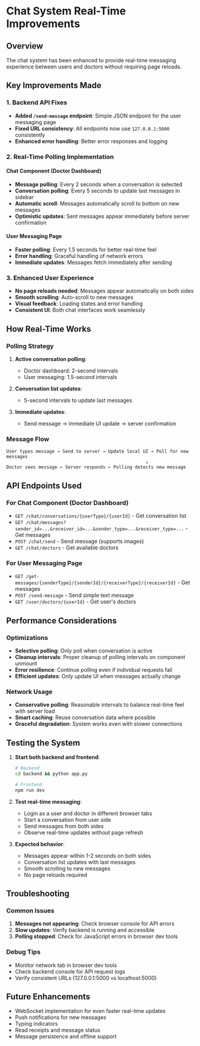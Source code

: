 # Chat System Real-Time Improvements

## Overview
The chat system has been enhanced to provide real-time messaging experience between users and doctors without requiring page reloads.

## Key Improvements Made

### 1. Backend API Fixes
- **Added `/send-message` endpoint**: Simple JSON endpoint for the user messaging page
- **Fixed URL consistency**: All endpoints now use `127.0.0.1:5000` consistently
- **Enhanced error handling**: Better error responses and logging

### 2. Real-Time Polling Implementation

#### Chat Component (Doctor Dashboard)
- **Message polling**: Every 2 seconds when a conversation is selected
- **Conversation polling**: Every 5 seconds to update last messages in sidebar
- **Automatic scroll**: Messages automatically scroll to bottom on new messages
- **Optimistic updates**: Sent messages appear immediately before server confirmation

#### User Messaging Page  
- **Faster polling**: Every 1.5 seconds for better real-time feel
- **Error handling**: Graceful handling of network errors
- **Immediate updates**: Messages fetch immediately after sending

### 3. Enhanced User Experience
- **No page reloads needed**: Messages appear automatically on both sides
- **Smooth scrolling**: Auto-scroll to new messages
- **Visual feedback**: Loading states and error handling
- **Consistent UI**: Both chat interfaces work seamlessly

## How Real-Time Works

### Polling Strategy
1. **Active conversation polling**: 
   - Doctor dashboard: 2-second intervals
   - User messaging: 1.5-second intervals
   
2. **Conversation list updates**: 
   - 5-second intervals to update last messages
   
3. **Immediate updates**: 
   - Send message → immediate UI update → server confirmation

### Message Flow
```
User types message → Send to server → Update local UI → Poll for new messages
                                                    ↓
Doctor sees message ← Server responds ← Polling detects new message
```

## API Endpoints Used

### For Chat Component (Doctor Dashboard)
- `GET /chat/conversations/{userType}/{userId}` - Get conversation list
- `GET /chat/messages?sender_id=...&receiver_id=...&sender_type=...&receiver_type=...` - Get messages
- `POST /chat/send` - Send message (supports images)
- `GET /chat/doctors` - Get available doctors

### For User Messaging Page  
- `GET /get-messages/{senderType}/{senderId}/{receiverType}/{receiverId}` - Get messages
- `POST /send-message` - Send simple text message
- `GET /user/doctors/{userId}` - Get user's doctors

## Performance Considerations

### Optimizations
- **Selective polling**: Only poll when conversation is active
- **Cleanup intervals**: Proper cleanup of polling intervals on component unmount
- **Error resilience**: Continue polling even if individual requests fail
- **Efficient updates**: Only update UI when messages actually change

### Network Usage
- **Conservative polling**: Reasonable intervals to balance real-time feel with server load
- **Smart caching**: Reuse conversation data where possible
- **Graceful degradation**: System works even with slower connections

## Testing the System

1. **Start both backend and frontend**:
   ```bash
   # Backend
   cd backend && python app.py
   
   # Frontend  
   npm run dev
   ```

2. **Test real-time messaging**:
   - Login as a user and doctor in different browser tabs
   - Start a conversation from user side
   - Send messages from both sides
   - Observe real-time updates without page refresh

3. **Expected behavior**:
   - Messages appear within 1-2 seconds on both sides
   - Conversation list updates with last messages
   - Smooth scrolling to new messages
   - No page reloads required

## Troubleshooting

### Common Issues
1. **Messages not appearing**: Check browser console for API errors
2. **Slow updates**: Verify backend is running and accessible
3. **Polling stopped**: Check for JavaScript errors in browser dev tools

### Debug Tips
- Monitor network tab in browser dev tools
- Check backend console for API request logs
- Verify consistent URLs (127.0.0.1:5000 vs localhost:5000)

## Future Enhancements
- WebSocket implementation for even faster real-time updates
- Push notifications for new messages
- Typing indicators
- Read receipts and message status
- Message persistence and offline support
